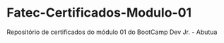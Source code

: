# Fatec-Certificados-Modulo-01
Repositório de certificados do módulo 01 do BootCamp Dev Jr. - Abutua
